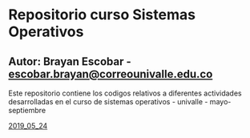 # Repositorio curso Sistemas Operativos
## Autor: Brayan Escobar - escobar.brayan@correounivalle.edu.co

Este repositorio contiene los codigos relativos a diferentes actividades desarrolladas en el curso de sistemas operativos - univalle - mayo-septiembre

<a href= "https://github.com/brayanescobar2019/SistemasOperativos/tree/master/2019_05_24"> 2019_05_24 </a>
